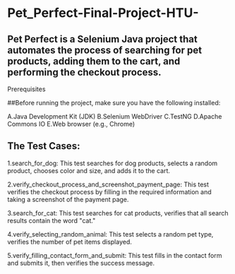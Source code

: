 # Pet_Perfect-Final-Project-HTU-
## Pet Perfect is a Selenium Java project that automates the process of searching for pet products, adding them to the cart, and performing the checkout process.
Prerequisites

##Before running the project, make sure you have the following installed:

A.Java Development Kit (JDK)
B.Selenium WebDriver
C.TestNG
D.Apache Commons IO
E.Web browser (e.g., Chrome)

## The Test Cases:
1.search_for_dog: This test searches for dog products, selects a random product, chooses color and size, and adds it to the cart.

2.verify_checkout_process_and_screenshot_payment_page: This test verifies the checkout process by filling in the required information and taking a screenshot of the payment page.

3.search_for_cat: This test searches for cat products, verifies that all search results contain the word "cat."

4.verify_selecting_random_animal: This test selects a random pet type, verifies the number of pet items displayed.

5.verify_filling_contact_form_and_submit: This test fills in the contact form and submits it, then verifies the success message.

